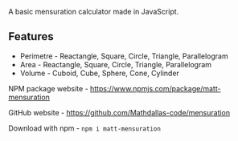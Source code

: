 A basic mensuration calculator made in JavaScript.

## Features

- Perimetre - Reactangle, Square, Circle, Triangle, Parallelogram
- Area - Reactangle, Square, Circle, Triangle, Parallelogram
- Volume - Cuboid, Cube, Sphere, Cone, Cylinder

NPM package website -
https://www.npmjs.com/package/matt-mensuration

GitHub website -
https://github.com/Mathdallas-code/mensuration

Download with npm -
`npm i matt-mensuration`